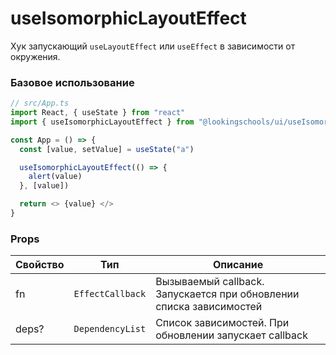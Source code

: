 # useIsomorphicLayoutEffect

Хук запускающий `useLayoutEffect` или `useEffect` в зависимости от окружения.

### Базовое использование

```ts
// src/App.ts
import React, { useState } from "react"
import { useIsomorphicLayoutEffect } from "@lookingschools/ui/useIsomorphicLayoutEffect"

const App = () => {
  const [value, setValue] = useState("a")

  useIsomorphicLayoutEffect(() => {
    alert(value)
  }, [value])

  return <> {value} </>
}
```

### Props

<!-- props:start -->

| Свойство | Тип              | Описание                                                            |
| -------- | ---------------- | ------------------------------------------------------------------- |
| fn       | `EffectCallback` | Вызываемый callback. Запускается при обновлении списка зависимостей |
| deps?    | `DependencyList` | Список зависимостей. При обновлении запускает callback              |

<!-- props:end -->
